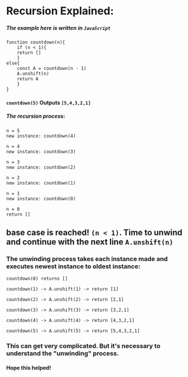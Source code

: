 #  Recursion Explained:

##### The example here is written in `JavaScript`

```
function countdown(n){
	if (n < 1){
	return []
	}
else{
	const A = countdown(n - 1)
	A.unshift(n)
	return A
	}
}
```

#### `countdown(5)` Outputs `[5,4,3,2,1]`

##### The recursion process:

```
n = 5
new instance: countdown(4)

n = 4
new instance: countdown(3)

n = 3
new instance: countdown(2)

n = 2
new instance: countdown(1)

n = 1 
new instance: countdown(0)

n = 0
return []
```

##  base case is reached! `(n < 1)`. Time to unwind and continue with the next line `A.unshift(n)`

### The unwinding process takes each instance made and executes newest instance to oldest instance:

```
countdown(0) returns []

countdown(1) -> A.unshift(1) -> return [1]

countdown(2) -> A.unshift(2) -> return [2,1]

countdown(3) -> A.unshift(3) -> return [3,2,1]

countdown(4) -> A.unshift(4) -> return [4,3,2,1]

countdown(5) -> A.unshift(5) -> return [5,4,3,2,1]
```

### This can get very complicated. But it's necessary to understand the "unwinding" process.

#### Hope this helped!

